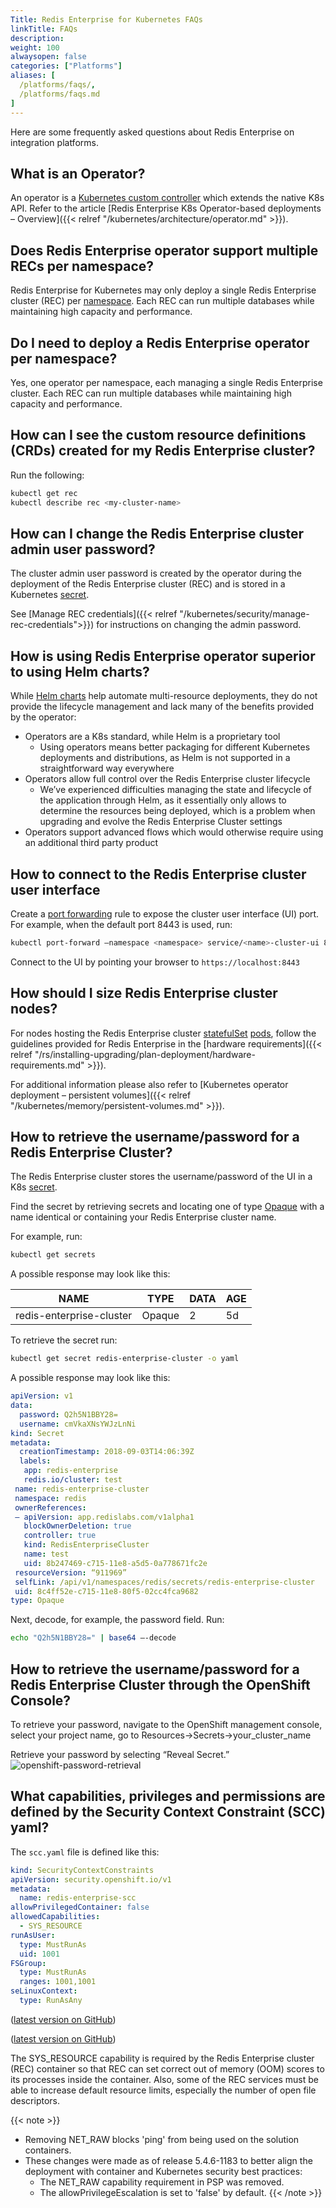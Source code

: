 ```yaml
---
Title: Redis Enterprise for Kubernetes FAQs
linkTitle: FAQs
description:
weight: 100
alwaysopen: false
categories: ["Platforms"]
aliases: [
  /platforms/faqs/,
  /platforms/faqs.md
]
---
```

Here are some frequently asked questions about Redis Enterprise on integration platforms.

## What is an Operator?

An operator is a [Kubernetes custom controller](https://kubernetes.io/docs/concepts/extend-kubernetes/api-extension/custom-resources#custom-controllers) which extends the native K8s API. Refer to the article [Redis Enterprise K8s Operator-based deployments – Overview]({{< relref "/kubernetes/architecture/operator.md" >}}).

## Does Redis Enterprise operator support multiple RECs per namespace?

Redis Enterprise for Kubernetes may only deploy a single Redis Enterprise cluster (REC) per [namespace](https://kubernetes.io/docs/concepts/overview/working-with-objects/namespaces/). Each REC can run multiple databases while maintaining high capacity and performance.

## Do I need to deploy a Redis Enterprise operator per namespace?

Yes, one operator per namespace, each managing a single Redis Enterprise cluster.
Each REC can run multiple databases while maintaining high capacity and performance.

## How can I see the custom resource definitions (CRDs) created for my Redis Enterprise cluster?

Run the following:

```sh
kubectl get rec
kubectl describe rec <my-cluster-name>
```

## How can I change the Redis Enterprise cluster admin user password?

The cluster admin user password is created by the operator during the deployment of the Redis Enterprise cluster (REC) and is stored in a Kubernetes [secret](https://kubernetes.io/docs/concepts/configuration/secret/).

See [Manage REC credentials]({{< relref "/kubernetes/security/manage-rec-credentials">}}) for instructions on changing the admin password.

## How is using Redis Enterprise operator superior to using Helm charts?

While [Helm charts](https://helm.sh/docs/topics/charts/) help automate multi-resource deployments, they do not provide the lifecycle management and lack many of the benefits provided by the operator:

- Operators are a K8s standard, while Helm is a proprietary tool
    - Using operators means better packaging for different Kubernetes deployments and distributions, as Helm is not supported in a straightforward way everywhere
- Operators allow full control over the Redis Enterprise cluster lifecycle
    - We’ve experienced difficulties managing the state and lifecycle of the application through Helm, as it essentially only allows to determine the resources being deployed, which is a problem when upgrading and evolve the Redis Enterprise Cluster settings
- Operators support advanced flows which would otherwise require using an additional third party product

## How to connect to the Redis Enterprise cluster user interface

Create a [port forwarding](https://kubernetes.io/docs/reference/generated/kubectl/kubectl-commands#port-forward) rule to expose the cluster user interface (UI) port. For example, when the default port 8443 is used, run:

```sh
kubectl port-forward –namespace <namespace> service/<name>-cluster-ui 8443:8443
```

Connect to the UI by pointing your browser to `https://localhost:8443`

## How should I size Redis Enterprise cluster nodes?

For nodes hosting the Redis Enterprise cluster [statefulSet](https://kubernetes.io/docs/concepts/workloads/controllers/statefulset/) [pods](https://kubernetes.io/docs/concepts/workloads/pods/), follow the guidelines provided for Redis Enterprise in the [hardware requirements]({{< relref "/rs/installing-upgrading/plan-deployment/hardware-requirements.md" >}}).

For additional information please also refer to [Kubernetes operator deployment – persistent volumes]({{< relref "/kubernetes/memory/persistent-volumes.md" >}}).

## How to retrieve the username/password for a Redis Enterprise Cluster?

The Redis Enterprise cluster stores the username/password of the UI in a K8s [secret](https://kubernetes.io/docs/concepts/configuration/secret/).

Find the secret by retrieving secrets and locating one of type [Opaque](https://kubernetes.io/docs/concepts/workloads/pods/) with a name identical or containing your Redis Enterprise cluster name.

For example, run:

```sh
kubectl get secrets
```

A possible response may look like this:

| NAME | TYPE | DATA | AGE |
|------|------|------|-----|
| redis-enterprise-cluster | Opaque | 2 | 5d |

To retrieve the secret run:

```sh
kubectl get secret redis-enterprise-cluster -o yaml
```

A possible response may look like this:

```yaml
apiVersion: v1
data:
  password: Q2h5N1BBY28=
  username: cmVkaXNsYWJzLnNi
kind: Secret
metadata:
  creationTimestamp: 2018-09-03T14:06:39Z
  labels:
   app: redis-enterprise
   redis.io/cluster: test
 name: redis-enterprise-cluster
 namespace: redis
 ownerReferences:
 – apiVersion: app.redislabs.com/v1alpha1
   blockOwnerDeletion: true
   controller: true
   kind: RedisEnterpriseCluster
   name: test
   uid: 8b247469-c715-11e8-a5d5-0a778671fc2e
 resourceVersion: “911969”
 selfLink: /api/v1/namespaces/redis/secrets/redis-enterprise-cluster
 uid: 8c4ff52e-c715-11e8-80f5-02cc4fca9682
type: Opaque
```

Next, decode, for example, the password field. Run:

```sh
echo "Q2h5N1BBY28=" | base64 –-decode
```


## How to retrieve the username/password for a Redis Enterprise Cluster through the OpenShift Console?

To retrieve your password, navigate to the OpenShift management console, select your project name, go to Resources->Secrets->your_cluster_name

Retrieve your password by selecting “Reveal Secret.”
![openshift-password-retrieval]( /images/rs/openshift-password-retrieval.png )


## What capabilities, privileges and permissions are defined by the Security Context Constraint (SCC) yaml?

The `scc.yaml` file is defined like this:

```yaml
kind: SecurityContextConstraints
apiVersion: security.openshift.io/v1
metadata:
  name: redis-enterprise-scc
allowPrivilegedContainer: false
allowedCapabilities:
  - SYS_RESOURCE
runAsUser:
  type: MustRunAs
  uid: 1001
FSGroup:
  type: MustRunAs
  ranges: 1001,1001
seLinuxContext:
  type: RunAsAny
```

([latest version on GitHub](https://raw.githubusercontent.com/RedisLabs/redis-enterprise-k8s-docs/master/scc.yaml))

([latest version on GitHub](https://github.com/RedisLabs/redis-enterprise-k8s-docs/tags))

The SYS_RESOURCE capability is required by the Redis Enterprise cluster (REC) container so that REC can set correct out of memory (OOM) scores to its processes inside the container.
Also, some of the REC services must be able to increase default resource limits, especially the number of open file descriptors.

{{< note >}}
- Removing NET_RAW blocks 'ping' from being used on the solution containers.
- These changes were made as of release 5.4.6-1183 to better align the deployment with container and Kubernetes security best practices:
    - The NET_RAW capability requirement in PSP was removed.
    - The allowPrivilegeEscalation is set to 'false' by default.
{{< /note >}}
